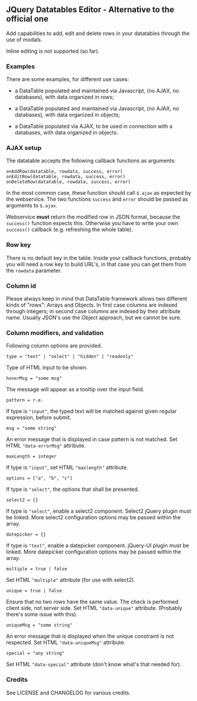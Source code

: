## JQuery Datatables Editor - Alternative to the official one

Add capabilities to add, edit and delete rows in your datatables through the use of modals.

Inline editing is not supported (so far).

### Examples

There are some examples, for different use cases:

* a DataTable populated and maintained via Javascript, (no AJAX, no databases), with data organized in rows;

* a DataTable populated and maintained via Javascript, (no AJAX, no databases), with data organized in objects;

* a DataTable populated via AJAX, to be used in connection with a databases, with data organized in objects.


### AJAX setup

The datatable accepts the following callback functions as arguments:

    onAddRow(datatable, rowdata, success, error)
    onEditRow(datatable, rowdata, success, error)
    onDeleteRow(datatable, rowdata, success, error)

In the most common case, these function should call `$.ajax` as expected by the webservice.
The two functions `success` and `error` should be passed as arguments to `$.ajax`.

Webservice **must** return the modified row in JSON format, because the `success()` function expects this.
Otherwise you have to write your own `success()` callback (e.g. refreshing the whole table). 

### Row key

There is no default key in the table.
Inside your callback functions, probably you will need a row key to build URL's, in that case you can get them from the `rowdata` parameter.

### Column id

Please always keep in mind that DataTable framework allows two different kinds of "rows": Arrays and Objects.
In first case columns are indexed through integers; in second case columns are indexed by their attribute name.
Usually JSON's use the Object approach, but we cannot be sure.

### Column modifiers, and validation

Following column options are provided.

    type = "text" | "select" | "hidden" | "readonly"

Type of HTML input to be shown.

    hoverMsg = "some msg"

The message will appear as a tooltip over the input field.

    pattern = r.e.

If type is `"input"`, the typed text will be matched against given regular expression, before submit.

    msg = "some string"

An error message that is displayed in case pattern is not matched. Set HTML `"data-errorMsg"` attribute.

    maxLength = integer

If type is `"input"`, set HTML `"maxlength"` attribute.

    options = ["a", "b", "c"]

If type is `"select"`, the options that shall be presented.

    select2 = {}

If type is `"select"`, enable a select2 component. Select2 jQuery plugin must be linked. More select2 configuration options may be passed within the array.

    datepicker = {}

If type is `"text"`, enable a datepicker component. jQuery-UI plugin must be linked. More datepicker configuration options may be passed within the array.

    multiple = true | false

Set HTML `"multiple"` attribute (for use with select2).

    unique = true | false

Ensure that no two rows have the same value. The check is performed client side, not server side. Set HTML `"data-unique"` attribute. (Probably there's some issue with this).

    uniqueMsg = "some string"

An error message that is displayed when the unique constraint is not respected. Set HTML `"data-uniqueMsg"` attribute.

    special = "any string"

Set HTML `"data-special"` attribute (don't know what's that needed for).


### Credits
See LICENSE and CHANGELOG for various credits.

